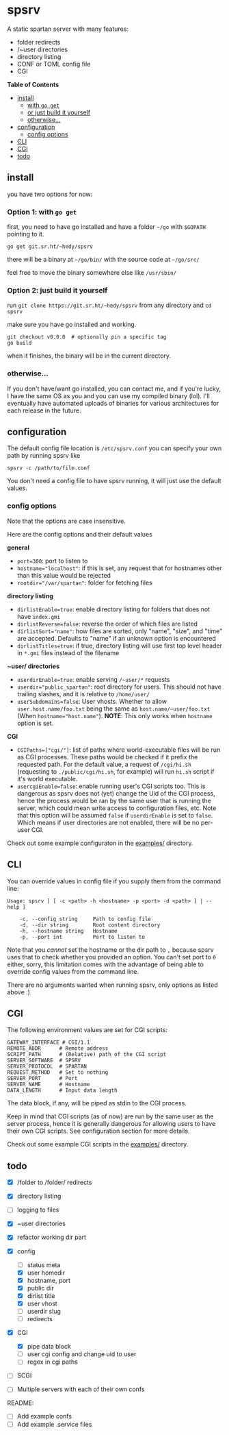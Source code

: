 # spsrv

A static spartan server with many features:

* folder redirects
* /~user directories
* directory listing
* CONF or TOML config file
* CGI

<!-- markdown-toc start - Don't edit this section. Run M-x markdown-toc-refresh-toc -->
**Table of Contents**

- [install](#install)
    - [with `go get`](#with-go-get)
    - [or just build it yourself](#or-just-build-it-yourself)
    - [otherwise...](#otherwise)
- [configuration](#configuration)
    - [config options](#config-options)
- [CLI](#cli)
- [CGI](#cgi)
- [todo](#todo)

<!-- markdown-toc end -->

## install

you have two options for now:

### Option 1: with `go get`

first, you need to have go installed and have a folder `~/go` with `$GOPATH`
pointing to it.

```
go get git.sr.ht/~hedy/spsrv
```

there will be a binary at `~/go/bin/` with the source code at `~/go/src/`

feel free to move the binary somewhere else like `/usr/sbin/`


### Option 2: just build it yourself

run `git clone https://git.sr.ht/~hedy/spsrv` from any directory and `cd spsrv`

make sure you have go installed and working.

```
git checkout v0.0.0  # optionally pin a specific tag
go build
```

when it finishes, the binary will be in the current directory.


### otherwise...

If you don't have/want go installed, you can contact me, and if you're lucky, I
have the same OS as you and you can use my compiled binary (lol). I'll
eventually have automated uploads of binaries for various architectures for
each release in the future.


## configuration

The default config file location is `/etc/spsrv.conf` you can specify your own path by running spsrv like

```
spsrv -c /path/to/file.conf
```

You don't need a config file to have spsrv running, it will just use the
default values.


### config options

Note that the options are case insensitive.

Here are the config options and their default values

**general**

* `port=300`: port to listen to
* `hostname="localhost"`: if this is set, any request that for hostnames other than this value would be rejected
* `rootdir="/var/spartan"`: folder for fetching files

**directory listing**

* `dirlistEnable=true`: enable directory listing for folders that does not have `index.gmi`
* `dirlistReverse=false`: reverse the order of which files are listed
* `dirlistSort="name"`: how files are sorted, only "name", "size", and "time" are accepted. Defaults to "name" if an unknown option is encountered
* `dirlistTitles=true`: if true, directory listing will use first top level header in `*.gmi` files instead of the filename

**~user/ directories**

* `userdirEnable=true`: enable serving `/~user/*` requests
* `userdir="public_spartan"`: root directory for users. This should not have trailing slashes, and it is relative to `/home/user/`
* `userSubdomains=false`: User vhosts. Whether to allow `user.host.name/foo.txt` being the same as `host.name/~user/foo.txt` (When `hostname="host.name"`). **NOTE**: This only works when `hostname` option is set.

**CGI**

* `CGIPaths=["cgi/"]`: list of paths where world-executable files will be run as CGI processes. These paths would be checked if it prefix the requested path. For the default value, a request of `/cgi/hi.sh` (requesting to `./public/cgi/hi.sh`, for example) will run `hi.sh` script if it's world executable.
* `usercgiEnable=false`: enable running user's CGI scripts too. This is dangerous as spsrv does not (yet) change the Uid of the CGI process, hence the process would be ran by the same user that is running the server, which could mean write access to configuration files, etc. Note that this option will be assumed `false` if `userdirEnable` is set to `false`. Which means if user directories are not enabled, there will be no per-user CGI.

Check out some example configuraton in the [examples/](examples/) directory.

## CLI

You can override values in config file if you supply them from the command line:

```
Usage: spsrv [ [ -c <path> -h <hostname> -p <port> -d <path> ] | --help ]

    -c, --config string     Path to config file
    -d, --dir string        Root content directory
    -h, --hostname string   Hostname
    -p, --port int          Port to listen to
```

Note that you *cannot* set the hostname or the dir path to `,` because spsrv
uses that to check whether you provided an option. You can't set port to `0`
either, sorry, this limitation comes with the advantage of being able to
override config values from the command line.

There are no arguments wanted when running spsrv, only options as listed above :)

## CGI

The following environment values are set for CGI scripts:

```
GATEWAY_INTERFACE # CGI/1.1
REMOTE_ADDR      # Remote address
SCRIPT_PATH      # (Relative) path of the CGI script
SERVER_SOFTWARE  # SPSRV
SERVER_PROTOCOL  # SPARTAN
REQUEST_METHOD   # Set to nothing
SERVER_PORT      # Port
SERVER_NAME      # Hostname
DATA_LENGTH      # Input data length
```

The data block, if any, will be piped as stdin to the CGI process.

Keep in mind that CGI scripts (as of now) are run by the same user as the
server process, hence it is generally dangerous for allowing users to have
their own CGI scripts. See configuration section for more details.

Check out some example CGI scripts in the [examples/](examples/) directory.


## todo

- [x] /folder to /folder/ redirects
- [x] directory listing
- [ ] logging to files
- [x] ~user directories
- [x] refactor working dir part
- [x] config
  - [ ] status meta
  - [x] user homedir
  - [x] hostname, port
  - [x] public dir
  - [x] dirlist title
  - [x] user vhost
  - [ ] userdir slug
  - [ ] redirects
- [x] CGI
  - [x] pipe data block
  - [ ] user cgi config and change uid to user
  - [ ] regex in cgi paths
- [ ] SCGI

- [ ] Multiple servers with each of their own confs

README:
- [ ] Add example confs
- [ ] Add example .service files
